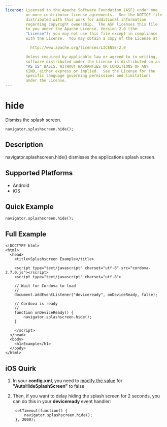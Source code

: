```yaml
---
license: Licensed to the Apache Software Foundation (ASF) under one
         or more contributor license agreements.  See the NOTICE file
         distributed with this work for additional information
         regarding copyright ownership.  The ASF licenses this file
         to you under the Apache License, Version 2.0 (the
         "License"); you may not use this file except in compliance
         with the License.  You may obtain a copy of the License at

           http://www.apache.org/licenses/LICENSE-2.0

         Unless required by applicable law or agreed to in writing,
         software distributed under the License is distributed on an
         "AS IS" BASIS, WITHOUT WARRANTIES OR CONDITIONS OF ANY
         KIND, either express or implied.  See the License for the
         specific language governing permissions and limitations
         under the License.
---
```


hide
===============

Dismiss the splash screen.

    navigator.splashscreen.hide();

Description
-----------

navigator.splashscreen.hide() dismisses the applications splash screen.

Supported Platforms
-------------------

- Android
- iOS

Quick Example
-------------

    navigator.splashscreen.hide();

Full Example
------------

    <!DOCTYPE html>
    <html>
      <head>
        <title>Splashscreen Example</title>

        <script type="text/javascript" charset="utf-8" src="cordova-2.7.0.js"></script>
        <script type="text/javascript" charset="utf-8">

        // Wait for Cordova to load
        //
        document.addEventListener("deviceready", onDeviceReady, false);

        // Cordova is ready
        //
        function onDeviceReady() {
			navigator.splashscreen.hide();
        }
		
        </script>
      </head>
      <body>
        <h1>Example</h1>
      </body>
    </html>

iOS Quirk
------------

1. In your **config.xml**, you need to [modify the value](guide_project-settings_index.md.html#Project%20Settings) for **"AutoHideSplashScreen”** to false

2. Then, if you want to delay hiding the splash screen for 2 seconds, you can do this in your **deviceready** event handler:

        setTimeout(function() {
            navigator.splashscreen.hide();
        }, 2000);
